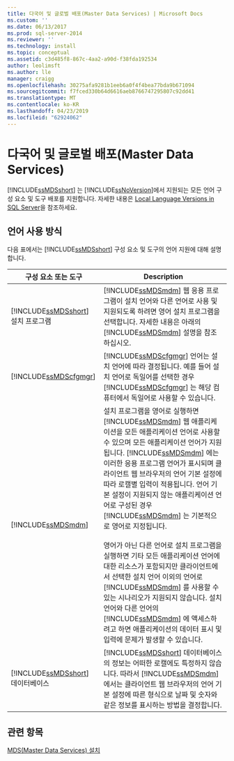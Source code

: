 ```yaml
---
title: 다국어 및 글로벌 배포(Master Data Services) | Microsoft Docs
ms.custom: ''
ms.date: 06/13/2017
ms.prod: sql-server-2014
ms.reviewer: ''
ms.technology: install
ms.topic: conceptual
ms.assetid: c3d485f8-867c-4aa2-a90d-f38fda192534
author: leolimsft
ms.author: lle
manager: craigg
ms.openlocfilehash: 30275afa9281b1eeb6a0f4f4bea77bda9b671094
ms.sourcegitcommit: f7fced330b64d6616aeb8766747295807c92dd41
ms.translationtype: MT
ms.contentlocale: ko-KR
ms.lasthandoff: 04/23/2019
ms.locfileid: "62924062"
---
```

# <a name="multi-lingual-and-global-deployments-master-data-services"></a>다국어 및 글로벌 배포(Master Data Services)
  [!INCLUDE[ssMDSshort](../../includes/ssmdsshort-md.md)] 는 [!INCLUDE[ssNoVersion](../../includes/ssnoversion-md.md)]에서 지원되는 모든 언어 구성 요소 및 도구 배포를 지원합니다. 자세한 내용은 [Local Language Versions in SQL Server](../../sql-server/install/local-language-versions-in-sql-server.md)을 참조하세요.  
  
## <a name="how-languages-are-used"></a>언어 사용 방식  
 다음 표에서는 [!INCLUDE[ssMDSshort](../../includes/ssmdsshort-md.md)] 구성 요소 및 도구의 언어 지원에 대해 설명합니다.  
  
|구성 요소 또는 도구|Description|  
|-----------------------|-----------------|  
|[!INCLUDE[ssMDSshort](../../includes/ssmdsshort-md.md)] 설치 프로그램|[!INCLUDE[ssMDSmdm](../../includes/ssmdsmdm-md.md)] 웹 응용 프로그램이 설치 언어와 다른 언어로 사용 및 지원되도록 하려면 영어 설치 프로그램을 선택합니다. 자세한 내용은 아래의 [!INCLUDE[ssMDSmdm](../../includes/ssmdsmdm-md.md)] 설명을 참조하십시오.|  
|[!INCLUDE[ssMDScfgmgr](../../includes/ssmdscfgmgr-md.md)]|[!INCLUDE[ssMDScfgmgr](../../includes/ssmdscfgmgr-md.md)] 언어는 설치 언어에 따라 결정됩니다. 예를 들어 설치 언어로 독일어를 선택한 경우 [!INCLUDE[ssMDScfgmgr](../../includes/ssmdscfgmgr-md.md)] 는 해당 컴퓨터에서 독일어로 사용할 수 있습니다.|  
|[!INCLUDE[ssMDSmdm](../../includes/ssmdsmdm-md.md)]|설치 프로그램을 영어로 실행하면 [!INCLUDE[ssMDSmdm](../../includes/ssmdsmdm-md.md)] 웹 애플리케이션을 모든 애플리케이션 언어로 사용할 수 있으며 모든 애플리케이션 언어가 지원됩니다. [!INCLUDE[ssMDSmdm](../../includes/ssmdsmdm-md.md)] 에는 이러한 응용 프로그램 언어가 표시되며 클라이언트 웹 브라우저의 언어 기본 설정에 따라 로캘별 입력이 적용됩니다. 언어 기본 설정이 지원되지 않는 애플리케이션 언어로 구성된 경우 [!INCLUDE[ssMDSmdm](../../includes/ssmdsmdm-md.md)] 는 기본적으로 영어로 지정됩니다.<br /><br /> 영어가 아닌 다른 언어로 설치 프로그램을 실행하면 기타 모든 애플리케이션 언어에 대한 리소스가 포함되지만 클라이언트에서 선택한 설치 언어 이외의 언어로 [!INCLUDE[ssMDSmdm](../../includes/ssmdsmdm-md.md)] 를 사용할 수 있는 시나리오가 지원되지 않습니다. 설치 언어와 다른 언어의 [!INCLUDE[ssMDSmdm](../../includes/ssmdsmdm-md.md)] 에 액세스하려고 하면 애플리케이션의 데이터 표시 및 입력에 문제가 발생할 수 있습니다.|  
|[!INCLUDE[ssMDSshort](../../includes/ssmdsshort-md.md)] 데이터베이스|[!INCLUDE[ssMDSshort](../../includes/ssmdsshort-md.md)] 데이터베이스의 정보는 어떠한 로캘에도 특정하지 않습니다. 따라서 [!INCLUDE[ssMDSmdm](../../includes/ssmdsmdm-md.md)] 에서는 클라이언트 웹 브라우저의 언어 기본 설정에 따른 형식으로 날짜 및 숫자와 같은 정보를 표시하는 방법을 결정합니다.|  
  
## <a name="see-also"></a>관련 항목  
 [MDS(Master Data Services) 설치](install-master-data-services.md)  
  
  
